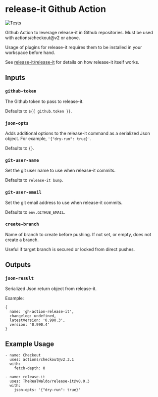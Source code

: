 # release-it Github Action
![Tests](https://github.com/TheRealWaldo/release-it/workflows/Tests/badge.svg)

Github Action to leverage release-it in Github repositories.  Must be used with actions/checkout@v2 or above.

Usage of plugins for release-it requires them to be installed in your workspace before hand.

See [release-it/release-it](https://github.com/release-it/release-it) for details on how release-it itself works.

## Inputs

### `github-token`

The Github token to pass to release-it.

Defaults to `${{ github.token }}`.

### `json-opts`

Adds additional options to the release-it command as a serialized Json object.  For example, `'{"dry-run": true}'`.

Defaults to `{}`.

### `git-user-name`

Set the git user name to use when release-it commits.

Defaults to `release-it bump`.

### `git-user-email`

Set the git email address to use when release-it commits.

Defaults to `env.GITHUB_EMAIL`.

### `create-branch`

Name of branch to create before pushing.  If not set, or empty, does not create a branch.

Useful if target branch is secured or locked from direct pushes.

## Outputs

### `json-result`

Serialized Json return object from release-it.

Example:
```
{
  name: 'gh-action-release-it',
  changelog: undefined,
  latestVersion: '0.990.3',
  version: '0.990.4'
}
```

## Example Usage

```
- name: Checkout
  uses: actions/checkout@v2.3.1
  with:
    fetch-depth: 0

- name: release-it
  uses: TheRealWaldo/release-it@v0.0.3
  with:
    json-opts: '{"dry-run": true}'
```
